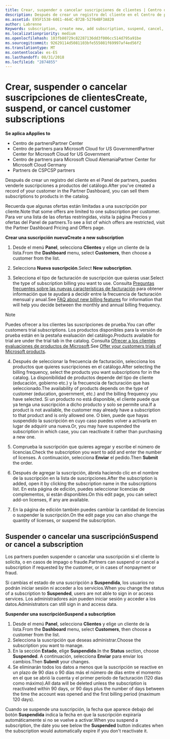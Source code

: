 ```yaml
---
title: Crear, suspender o cancelar suscripciones de clientes | Centro de partners
description: Después de crear un registro del cliente en el Centro de partners, puedes venderle suscripciones a los productos del catálogo.
ms.assetid: E95F1538-60E1-464C-B72B-52764BF3A820
author: Labrenne
Keywords: subscription, create new, add subscription, suspend, cancel,
ms.localizationpriority: medium
ms.openlocfilehash: 103fb80729c82287136dd3f006cc514d795a91be
ms.sourcegitcommit: 92629114d5081103bfe555081f69997af4ed56f2
ms.translationtype: MT
ms.contentlocale: es-ES
ms.lasthandoff: 08/31/2018
ms.locfileid: "2874855"
---
```

# <a name="create-suspend-or-cancel-customer-subscriptions"></a><span data-ttu-id="f5d95-103">Crear, suspender o cancelar suscripciones de clientes</span><span class="sxs-lookup"><span data-stu-id="f5d95-103">Create, suspend, or cancel customer subscriptions</span></span>

**<span data-ttu-id="f5d95-104">Se aplica a</span><span class="sxs-lookup"><span data-stu-id="f5d95-104">Applies to</span></span>**

-  <span data-ttu-id="f5d95-105">Centro de partners</span><span class="sxs-lookup"><span data-stu-id="f5d95-105">Partner Center</span></span>
-  <span data-ttu-id="f5d95-106">Centro de partners para Microsoft Cloud for US Government</span><span class="sxs-lookup"><span data-stu-id="f5d95-106">Partner Center for Microsoft Cloud for US Government</span></span>
-  <span data-ttu-id="f5d95-107">Centro de partners para Microsoft Cloud Alemania</span><span class="sxs-lookup"><span data-stu-id="f5d95-107">Partner Center for Microsoft Cloud Germany</span></span>
-  <span data-ttu-id="f5d95-108">Partners de CSP</span><span class="sxs-lookup"><span data-stu-id="f5d95-108">CSP partners</span></span>

<span data-ttu-id="f5d95-109">Después de crear un registro del cliente en el Panel de partners, puedes venderle suscripciones a productos del catálogo.</span><span class="sxs-lookup"><span data-stu-id="f5d95-109">After you've created a record of your customer in the Partner Dashboard, you can sell them subscriptions to products in the catalog.</span></span>

<span data-ttu-id="f5d95-110">Recuerda que algunas ofertas están limitadas a una suscripción por cliente.</span><span class="sxs-lookup"><span data-stu-id="f5d95-110">Note that some offers are limited to one subscription per customer.</span></span> <span data-ttu-id="f5d95-111">Para ver una lista de las ofertas restringidas, visita la página Precios y ofertas del Panel de partners.</span><span class="sxs-lookup"><span data-stu-id="f5d95-111">To see a list of which offers are restricted, visit the Partner Dashboard Pricing and Offers page.</span></span> 


**<span data-ttu-id="f5d95-112">Crear una suscripción nueva</span><span class="sxs-lookup"><span data-stu-id="f5d95-112">Create a new subscription</span></span>**

1.  <span data-ttu-id="f5d95-113">Desde el menú **Panel**, selecciona **Clientes** y elige un cliente de la lista.</span><span class="sxs-lookup"><span data-stu-id="f5d95-113">From the **Dashboard** menu, select **Customers**, then choose a customer from the list.</span></span>

2.  <span data-ttu-id="f5d95-114">Selecciona **Nueva suscripción**.</span><span class="sxs-lookup"><span data-stu-id="f5d95-114">Select **New subscription**.</span></span>

3.  <span data-ttu-id="f5d95-115">Selecciona el tipo de facturación de suscripción que quieras usar.</span><span class="sxs-lookup"><span data-stu-id="f5d95-115">Select the type of subscription billing you want to use.</span></span>  <span data-ttu-id="f5d95-116">Consulta [Preguntas frecuentes sobre las nuevas características de facturación](faq-about-new-billing-features.md) para obtener información que te ayudará a decidir entre la frecuencia de facturación mensual y anual.</span><span class="sxs-lookup"><span data-stu-id="f5d95-116">See [FAQ about new billing features](faq-about-new-billing-features.md) for information that will help you decide between the monthly and annual billing frequency.</span></span>
 
 >[!Note]
 ><span data-ttu-id="f5d95-117">Puedes ofrecer a los clientes las suscripciones de prueba.</span><span class="sxs-lookup"><span data-stu-id="f5d95-117">You can offer customers trial subscriptions.</span></span> <span data-ttu-id="f5d95-118">Los productos disponibles para la versión de prueba están en la pestaña evaluación del catálogo.</span><span class="sxs-lookup"><span data-stu-id="f5d95-118">Products available for trial are under the trial tab in the catalog.</span></span> <span data-ttu-id="f5d95-119">Consulta [Ofrecer a los clientes evaluaciones de productos de Microsoft](offer-your-customers-trials-of-microsoft-products.md).</span><span class="sxs-lookup"><span data-stu-id="f5d95-119">See [Offer your customers trials of Microsoft products](offer-your-customers-trials-of-microsoft-products.md).</span></span>

 
4. <span data-ttu-id="f5d95-120">Después de seleccionar la frecuencia de facturación, selecciona los productos que quieres suscripciones en el catálogo.</span><span class="sxs-lookup"><span data-stu-id="f5d95-120">After selecting the billing frequency, select the products you want subscriptions for in the catalog.</span></span> <span data-ttu-id="f5d95-121">La disponibilidad de productos depende del tipo de cliente (educación, gobierno etc.) y la frecuencia de facturación que has seleccionado.</span><span class="sxs-lookup"><span data-stu-id="f5d95-121">The availability of products depends on the type of customer (education, government, etc.) and the billing frequency you have selected.</span></span> <span data-ttu-id="f5d95-122">Si un producto no está disponible, el cliente puede que ya tenga una suscripción a dicho producto y solo se permite una.</span><span class="sxs-lookup"><span data-stu-id="f5d95-122">If a product is not available, the customer may already have a subscription to that product and is only allowed one.</span></span> <span data-ttu-id="f5d95-123">O bien, puede que hayas suspendido la suscripción en cuyo caso puedes volver a activarla en lugar de adquirir una nueva.</span><span class="sxs-lookup"><span data-stu-id="f5d95-123">Or, you may have suspended the subscription in which case, you can reactivate it rather than purchasing a new one.</span></span>

5. <span data-ttu-id="f5d95-124">Comprueba la suscripción que quieres agregar y escribe el número de licencias.</span><span class="sxs-lookup"><span data-stu-id="f5d95-124">Check the subscription you want to add and enter the number of licenses.</span></span> <span data-ttu-id="f5d95-125">A continuación, selecciona **Enviar** el pedido.</span><span class="sxs-lookup"><span data-stu-id="f5d95-125">Then **Submit** the order.</span></span>

6.  <span data-ttu-id="f5d95-126">Después de agregar la suscripción, ábrela haciendo clic en el nombre de la suscripción en la lista de suscripciones.</span><span class="sxs-lookup"><span data-stu-id="f5d95-126">After the subscription is added, open it by clicking the subscription name in the subscriptions list.</span></span> <span data-ttu-id="f5d95-127">En esta página de edición, puedes seleccionar licencias de complementos, si están disponibles.</span><span class="sxs-lookup"><span data-stu-id="f5d95-127">On this edit page, you can select add-on licenses, if any are available.</span></span>

7.  <span data-ttu-id="f5d95-128">En la página de edición también puedes cambiar la cantidad de licencias o suspender la suscripción.</span><span class="sxs-lookup"><span data-stu-id="f5d95-128">On the edit page you can also change the quantity of licenses, or suspend the subscription.</span></span>

## <a name="suspend-or-cancel-a-subscription"></a><span data-ttu-id="f5d95-129">Suspender o cancelar una suscripción</span><span class="sxs-lookup"><span data-stu-id="f5d95-129">Suspend or cancel a subscription</span></span>

<span data-ttu-id="f5d95-130">Los partners pueden suspender o cancelar una suscripción si el cliente lo solicita, o en casos de impago o fraude.</span><span class="sxs-lookup"><span data-stu-id="f5d95-130">Partners can suspend or cancel a subscription if requested by the customer, or in cases of nonpayment or fraud.</span></span>

<span data-ttu-id="f5d95-131">Si cambias el estado de una suscripción a **Suspendida**, los usuarios no podrán iniciar sesión ni acceder a los servicios.</span><span class="sxs-lookup"><span data-stu-id="f5d95-131">When you change the status of a subscription to **Suspended**, users are not able to sign in or access services.</span></span> <span data-ttu-id="f5d95-132">Los administradores aún pueden iniciar sesión y acceder a los datos.</span><span class="sxs-lookup"><span data-stu-id="f5d95-132">Administrators can still sign in and access data.</span></span>

**<span data-ttu-id="f5d95-133">Suspender una suscripción</span><span class="sxs-lookup"><span data-stu-id="f5d95-133">Suspend a subscription</span></span>**

1.  <span data-ttu-id="f5d95-134">Desde el menú **Panel**, selecciona **Clientes** y elige un cliente de la lista.</span><span class="sxs-lookup"><span data-stu-id="f5d95-134">From the **Dashboard** menu, select **Customers**, then choose a customer from the list.</span></span>
2.  <span data-ttu-id="f5d95-135">Selecciona la suscripción que deseas administrar.</span><span class="sxs-lookup"><span data-stu-id="f5d95-135">Choose the subscription you want to manage.</span></span>
3.  <span data-ttu-id="f5d95-136">En la sección **Estado**, elige **Suspendido**.</span><span class="sxs-lookup"><span data-stu-id="f5d95-136">In the **Status** section, choose **Suspended**.</span></span> <span data-ttu-id="f5d95-137">A continuación, selecciona **Enviar** para enviar los cambios.</span><span class="sxs-lookup"><span data-stu-id="f5d95-137">Then **Submit** your changes.</span></span>
4.  <span data-ttu-id="f5d95-138">Se eliminarán todos los datos a menos que la suscripción se reactive en un plazo de 90 días o 90 días más el número de días entre el momento en el que se abrió la cuenta y el primer período de facturación (120 días como máximo).</span><span class="sxs-lookup"><span data-stu-id="f5d95-138">All data will be deleted unless the subscription is reactivated within 90 days, or 90 days plus the number of days between the time the account was opened and the first billing period (maximum 120 days).</span></span>

<span data-ttu-id="f5d95-139">Cuando se suspende una suscripción, la fecha que aparece debajo del botón **Suspendida** indica la fecha en que la suscripción expiraría automáticamente si no se vuelve a activar.</span><span class="sxs-lookup"><span data-stu-id="f5d95-139">When you suspend a subscription, the date you see below the **Suspended** button indicates when the subscription would automatically expire if you don't reactivate it.</span></span> 




 



